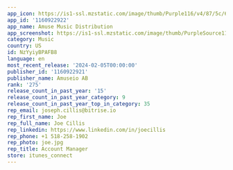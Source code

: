 ```yaml
---
app_icon: https://is1-ssl.mzstatic.com/image/thumb/Purple116/v4/87/5c/6f/875c6f6b-136b-30c5-6f42-beac5359eb6e/AppIcon-0-0-1x_U007emarketing-0-5-0-85-220.png/1024x1024bb.png
app_id: '1160922922'
app_name: Amuse Music Distribution
app_screenshot: https://is1-ssl.mzstatic.com/image/thumb/PurpleSource112/v4/cd/b7/3a/cdb73a3a-5952-7934-3085-7676cce7296f/4e38238b-4a70-479f-a48e-16b99642f082_6_U002c5-inch_-_01__U0028English_U0029.png/1242x2688bb.png
category: Music
country: US
id: NzYyiyBPAFB8
language: en
most_recent_release: '2024-02-05T00:00:00'
publisher_id: '1160922921'
publisher_name: Amuseio AB
rank: '275'
release_count_in_past_year: '15'
release_count_in_past_year_category: 9
release_count_in_past_year_top_in_category: 35
rep_email: joseph.cillis@bitrise.io
rep_first_name: Joe
rep_full_name: Joe Cillis
rep_linkedin: https://www.linkedin.com/in/joecillis
rep_phone: +1 518-258-1902
rep_photo: joe.jpg
rep_title: Account Manager
store: itunes_connect
---
```

